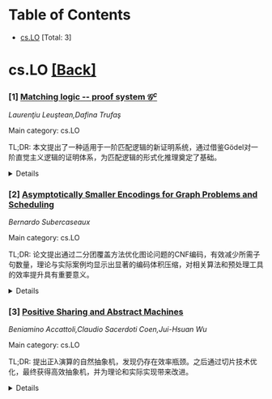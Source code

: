 <div id=toc></div>

# Table of Contents

- [cs.LO](#cs.LO) [Total: 3]


<div id='cs.LO'></div>

# cs.LO [[Back]](#toc)

### [1] [Matching logic -- proof system $\mathcal{G}^c$](https://arxiv.org/abs/2506.13801)
*Laurenţiu Leuştean,Dafina Trufaş*

Main category: cs.LO

TL;DR: 本文提出了一种适用于一阶匹配逻辑的新证明系统，通过借鉴Gödel对一阶直觉主义逻辑的证明体系，为匹配逻辑的形式化推理奠定了基础。


<details>
  <summary>Details</summary>
Motivation: 现有的一阶匹配逻辑缺乏高效、系统化的证明系统。作者试图将Gödel为一阶直觉主义逻辑建立的证明系统思想应用到匹配逻辑中，以改进其推理工具。

Method: 通过对Gödel一阶直觉主义逻辑证明系统的结构和思想进行修改和重构，使其适配于一阶匹配逻辑，并以此提出一个新的证明体系。

Result: 作者构建了一个针对一阶匹配逻辑的新证明系统，实现了该体系在匹配逻辑领域中的应用。

Conclusion: 证明可以从直觉主义逻辑迁移到匹配逻辑，所提出的新证明系统为一阶匹配逻辑的推理提供了理论基础和新方法。

Abstract: We propose in these notes a new proof system for first-order matching logic with application, obtained by adapting to matching logic Gödel's proof system for first-order intuitionistic logic.

</details>


### [2] [Asymptotically Smaller Encodings for Graph Problems and Scheduling](https://arxiv.org/abs/2506.14042)
*Bernardo Subercaseaux*

Main category: cs.LO

TL;DR: 论文提出通过二分团覆盖方法优化图论问题的CNF编码，有效减少所需子句数量，理论与实际案例均显示出显著的编码体积压缩，对相关算法和预处理工具的效率提升具有重要意义。


<details>
  <summary>Details</summary>
Motivation: 许多经典的图论问题（如顶点覆盖、独立集、k-染色）转化为CNF公式时，传统方法产生的约束数量较多，效率较低。本研究希望在保持等价转换的前提下，减少CNF子句数量，以提升逻辑编码的效率并解释某些预处理技术的优异表现。

Method: 作者利用Erdős, Chung, and Spencer（1983）关于图的二分团覆盖的理论结果，将多种图论问题以更紧凑的方式编码为CNF公式，将子句数从传统的Ω(|V|^2)压缩到O(|V|^2 / lg|V|)。对于某些密集区间图上的独立集问题，提出了一种新颖的编码，使子句数降至O(|V| lg|V|)。理论结果还被具体应用于压缩编码和调度问题的编码压缩。

Result: （1）一般图论问题的CNF编码子句数由Ω(|V|^2)降至O(|V|^2 / lg|V|)。（2）密集区间图上的独立集问题编码仅需O(|V| lg|V|)子句。（3）对具体调度问题的编码体积由O(NMT^2)优化为O(NMT + MT^2 lg T)。

Conclusion: 通过应用二分团覆盖相关理论，能够大幅改进多类图问题转换为CNF公式的编码效率，为逻辑推理、组合优化和相关预处理技术的理论理解提供了有力支撑。

Abstract: We show how several graph problems (e.g., vertex-cover, independent-set, $k$-coloring) can be encoded into CNF using only $O(|V|^2 / \lg |V|)$ many clauses, as opposed to the $Ω(|V|^2)$ constraints used by standard encodings. This somewhat surprising result is a simple consequence of a result of Erdős, Chung, and Spencer (1983) about biclique coverings of graphs, and opens theoretical avenues to understand the success of "Bounded Variable Addition'' (Manthey, Heule, and Biere, 2012) as a preprocessing tool. Finally, we show a novel encoding for independent sets in some dense interval graphs using only $O(|V| \lg |V|)$ clauses (the direct encoding uses $Ω(|V|^2)$), which we have successfully applied to a string-compression encoding posed by Bannai et al. (2022). As a direct byproduct, we obtain a reduction in the encoding size of a scheduling problem posed by Mayank and Modal (2020) from $O(NMT^2)$ to $O(NMT + M T^2 \lg T)$, where $N$ is the number of tasks, $T$ the total timespan, and $M$ the number of machines.

</details>


### [3] [Positive Sharing and Abstract Machines](https://arxiv.org/abs/2506.14131)
*Beniamino Accattoli,Claudio Sacerdoti Coen,Jui-Hsuan Wu*

Main category: cs.LO

TL;DR: 提出正λ演算的自然抽象机，发现仍存在效率瓶颈。之后通过切片技术优化，最终获得高效抽象机，并为理论和实际实现带来改进。


<details>
  <summary>Details</summary>
Motivation: 吴氏正λ演算是一种新提出的致力于研究证明理论中的聚焦化概念的call-by-value型λ演算。前人工作简化了重命名链带来的技术难点，避免了常见的二次时间减速问题。因此，想进一步理解其具体效率特点以及是否还存在性能优化空间。

Method: 首先定义了吴氏正λ演算的自然抽象机，然后分析其运行代价，发现仍然存在二次时间复杂度下降的问题。接着，设计了一种基于新切片技术（对标准机环境结构的对偶）的优化抽象机，并对其进行有效性证明。

Result: 发现自然抽象机在实际运行中依然存在二次复杂度瓶颈。通过引入新颖的切片技术，成功优化了正λ演算抽象机的效率，解决了原有的性能问题。

Conclusion: 论文对正λ演算的抽象机执行效率进行了深入分析，发现理论优势并未完全转化为实际执行效率。经过结构创新和优化，论文提出了更高效的抽象机方案，为相关λ演算研究与实现提供新工具和理论基础。

Abstract: Wu's positive $λ$-calculus is a recent call-by-value $λ$-calculus with sharing coming from Miller and Wu's study of the proof-theoretical concept of focalization. Accattoli and Wu showed that it simplifies a technical aspect of the study of sharing; namely it rules out the recurrent issue of renaming chains, that often causes a quadratic time slowdown.
  In this paper, we define the natural abstract machine for the positive $λ$-calculus and show that it suffers from an inefficiency: the quadratic slowdown somehow reappears when analyzing the cost of the machine. We then design an optimized machine for the positive $λ$-calculus, which we prove efficient. The optimization is based on a new slicing technique which is dual to the standard structure of machine environments.

</details>
